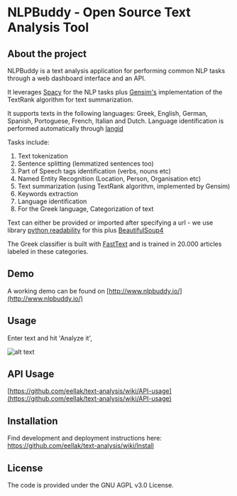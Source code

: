 # NLPBuddy - Open Source Text Analysis Tool

## About the project

NLPBuddy is a text analysis application for performing common NLP tasks through a web dashboard interface and an API. 

It leverages [Spacy](https://spacy.io) for the NLP tasks plus [Gensim's](https://github.com/RaRe-Technologies/gensim) implementation of the TextRank algorithm for text summarization. 

It supports texts in the following languages: Greek, English, German, Spanish, Portoguese, French, Italian and Dutch. Language identification is performed automatically through [langid](https://github.com/saffsd/langid.py)

Tasks include:
1. Text tokenization
2. Sentence splitting (lemmatized sentences too)
3. Part of Speech tags identification (verbs, nouns etc)
4. Named Entity Recognition (Location, Person, Organisation etc)
5. Text summarization (using TextRank algorithm, implemented by Gensim)
6. Keywords extraction
7. Language identification
8. For the Greek language, Categorization of text 

Text can either be provided or imported after specifying a url - we use library [python readability](https://github.com/buriy/python-readability) for this plus [BeautifulSoup4](https://www.crummy.com/software/BeautifulSoup/)

The Greek classifier is built with [FastText](https://fasttext.cc) and is trained in 20.000 articles labeled in these categories.

## Demo
A working demo can be found on [http://www.nlpbuddy.io/](http://www.nlpbuddy.io/)

## Usage
Enter text and hit 'Analyze it', 

![alt text](https://raw.githubusercontent.com/eellak/text-analysis/master/static/img/screenshot1.jpg)

## API Usage
[https://github.com/eellak/text-analysis/wiki/API-usage](https://github.com/eellak/text-analysis/wiki/API-usage)

## Installation 
Find development and deployment instructions here: https://github.com/eellak/text-analysis/wiki/Install

## License
The code is provided under the GNU AGPL v3.0 License.

